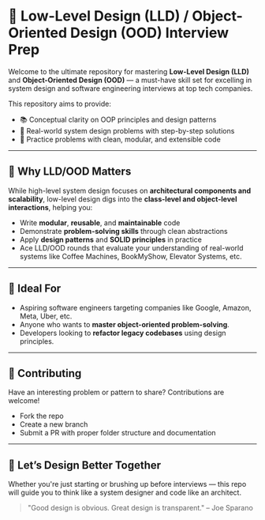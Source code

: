 # 🧠 Low-Level Design (LLD) / Object-Oriented Design (OOD) Interview Prep

Welcome to the ultimate repository for mastering **Low-Level Design (LLD)** and **Object-Oriented Design (OOD)** — a must-have skill set for excelling in system design and software engineering interviews at top tech companies.

This repository aims to provide:
- 📚 Conceptual clarity on OOP principles and design patterns
- 🧩 Real-world system design problems with step-by-step solutions
- 🔁 Practice problems with clean, modular, and extensible code

---

## 🚀 Why LLD/OOD Matters

While high-level system design focuses on **architectural components and scalability**, low-level design digs into the **class-level and object-level interactions**, helping you:
- Write **modular**, **reusable**, and **maintainable** code
- Demonstrate **problem-solving skills** through clean abstractions
- Apply **design patterns** and **SOLID principles** in practice
- Ace LLD/OOD rounds that evaluate your understanding of real-world systems like Coffee Machines, BookMyShow, Elevator Systems, etc.

---

## 📘 Ideal For

- Aspiring software engineers targeting companies like Google, Amazon, Meta, Uber, etc.
- Anyone who wants to **master object-oriented problem-solving**.
- Developers looking to **refactor legacy codebases** using design principles.

---

## 🙌 Contributing

Have an interesting problem or pattern to share? Contributions are welcome!
- Fork the repo
- Create a new branch
- Submit a PR with proper folder structure and documentation

---

## 🧠 Let’s Design Better Together

Whether you're just starting or brushing up before interviews — this repo will guide you to think like a system designer and code like an architect.

> "Good design is obvious. Great design is transparent." – Joe Sparano
